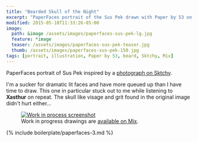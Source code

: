 ```yaml
---
title: "Bearded Skull of the Night"
excerpt: "PaperFaces portrait of the Sus Pek drawn with Paper by 53 on an iPad."
modified: 2015-05-18T11:33:26-05:00
image: 
  path: &image /assets/images/paperfaces-sus-pek-lg.jpg 
  feature: *image
  teaser: /assets/images/paperfaces-sus-pek-teaser.jpg
  thumb: /assets/images/paperfaces-sus-pek-150.jpg
tags: [portrait, illustration, Paper by 53, beard, Sktchy, Mix]
---
```


PaperFaces portrait of Sus Pek inspired by a [photograph on Sktchy](http://sktchy.com/ucx5rc).

I'm a sucker for dramatic lit faces and have more queued up than I have time to draw. This one in particular stuck out to me while listening to **Xasthur** on repeat. The skull like visage and grit found in the original image didn't hurt either... 

<figure>
  <a href="{{ site.url }}/assets/images/paperfaces-sus-pek-process-1-lg.jpg"><img src="{{ site.url }}/assets/images/paperfaces-sus-pek-process-1-900.jpg" alt="Work in process screenshot"></a>
  <figcaption>Work in progress drawings are <a href="https://mix.fiftythree.com/11098-Michael-Rose/2963830">available on Mix</a>.</figcaption>
</figure>

{% include boilerplate/paperfaces-3.md %}
